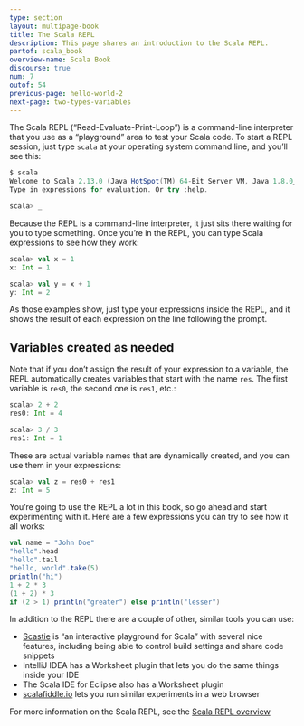 ```yaml
---
type: section
layout: multipage-book
title: The Scala REPL
description: This page shares an introduction to the Scala REPL.
partof: scala_book
overview-name: Scala Book
discourse: true
num: 7
outof: 54
previous-page: hello-world-2
next-page: two-types-variables
---
```



The Scala REPL (“Read-Evaluate-Print-Loop”) is a command-line interpreter that you use as a “playground” area to test your Scala code. To start a REPL session, just type `scala` at your operating system command line, and you’ll see this:

```scala
$ scala
Welcome to Scala 2.13.0 (Java HotSpot(TM) 64-Bit Server VM, Java 1.8.0_131).
Type in expressions for evaluation. Or try :help.

scala> _
```

Because the REPL is a command-line interpreter, it just sits there waiting for you to type something. Once you’re in the REPL, you can type Scala expressions to see how they work:

```scala
scala> val x = 1
x: Int = 1

scala> val y = x + 1
y: Int = 2
```

As those examples show, just type your expressions inside the REPL, and it shows the result of each expression on the line following the prompt.


## Variables created as needed

Note that if you don’t assign the result of your expression to a variable, the REPL automatically creates variables that start with the name `res`. The first variable is `res0`, the second one is `res1`, etc.:

```scala
scala> 2 + 2
res0: Int = 4

scala> 3 / 3
res1: Int = 1
```

These are actual variable names that are dynamically created, and you can use them in your expressions:

```scala
scala> val z = res0 + res1
z: Int = 5
```

You’re going to use the REPL a lot in this book, so go ahead and start experimenting with it. Here are a few expressions you can try to see how it all works:

```scala
val name = "John Doe"
"hello".head
"hello".tail
"hello, world".take(5)
println("hi")
1 + 2 * 3
(1 + 2) * 3
if (2 > 1) println("greater") else println("lesser")
```

In addition to the REPL there are a couple of other, similar tools you can use:

- [Scastie](https://scastie.scala-lang.org) is “an interactive playground for Scala” with several nice features, including being able to control build settings and share code snippets
- IntelliJ IDEA has a Worksheet plugin that lets you do the same things inside your IDE
- The Scala IDE for Eclipse also has a Worksheet plugin
- [scalafiddle.io](https://scalafiddle.io) lets you run similar experiments in a web browser

For more information on the Scala REPL, see the [Scala REPL overview]({{site.baseurl}}/overviews/repl/overview.html)







